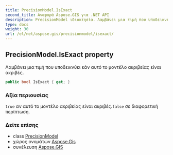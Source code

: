 ```yaml
---
title: PrecisionModel.IsExact
second_title: Αναφορά Aspose.GIS για .NET API
description: PrecisionModel ιδιοκτησία. Λαμβάνει μια τιμή που υποδεικνύει εάν αυτό το μοντέλο ακριβείας είναι ακριβές.
type: docs
weight: 30
url: /el/net/aspose.gis/precisionmodel/isexact/
---
```

## PrecisionModel.IsExact property

Λαμβάνει μια τιμή που υποδεικνύει εάν αυτό το μοντέλο ακριβείας είναι ακριβές.

```csharp
public bool IsExact { get; }
```

### Αξία περιουσίας

`true` αν αυτό το μοντέλο ακριβείας είναι ακριβές.`false` σε διαφορετική περίπτωση.

### Δείτε επίσης

* class [PrecisionModel](../)
* χώρος ονομάτων [Aspose.Gis](../../precisionmodel/)
* συνέλευση [Aspose.GIS](../../../)


